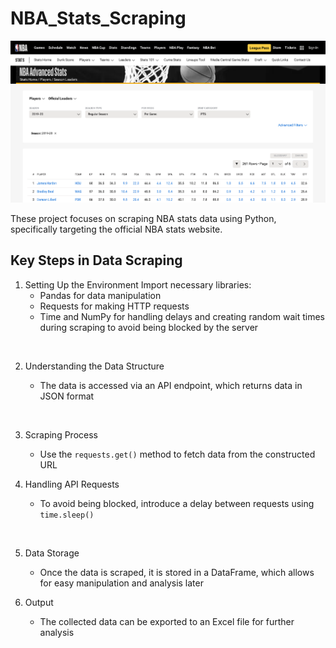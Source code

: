 # NBA_Stats_Scraping

![](nbastat1.PNG)
[](https://www.nba.com/stats/leaders)

These project focuses on scraping NBA stats data using Python, specifically targeting the official NBA stats website.

## Key Steps in Data Scraping
1. Setting Up the Environment
Import necessary libraries:
	- Pandas for data manipulation
	- Requests for making HTTP requests
	- Time and NumPy for handling delays and creating random wait times during scraping to avoid being blocked by the server

![]()

2. Understanding the Data Structure
   - The data is accessed via an API endpoint, which returns data in JSON format
  
       ![]()
     
3. Scraping Process
   - Use the `requests.get()` method to fetch data from the constructed URL
      []()
       ![]()
     
4. Handling API Requests
   - To avoid being blocked, introduce a delay between requests using `time.sleep()`
  
      ![]()

5. Data Storage
   - Once the data is scraped, it is stored in a DataFrame, which allows for easy manipulation and analysis later

6. Output
   - The collected data can be exported to an Excel file for further analysis
